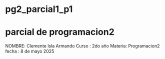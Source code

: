 # pg2_parcial1_p1
# parcial de programacion2 
 
NOMBRE: Clemente Isla Armando
Curso : 2do año
Materia: Programacion2
fecha : 8 de mayo 2025